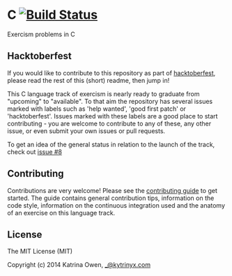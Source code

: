 # C [![Build Status](https://travis-ci.org/exercism/c.svg?branch=master)](https://travis-ci.org/exercism/c)

Exercism problems in C

## Hacktoberfest

If you would like to contribute to this repository as part of [hacktoberfest](https://github.com/blog/2452-get-started-with-hacktoberfest), please read the rest of this (short) readme, then jump in!

This C language track of exercism is nearly ready to graduate from "upcoming" to "available". 
To that aim the repository has several issues marked with labels such as 'help wanted', 'good first patch' or 'hacktoberfest'. 
Issues marked with these labels are a good place to start contributing - you are welcome to contribute to any of these, any other issue, or even submit your own issues or pull requests.

To get an idea of the general status in relation to the launch of the track, check out [issue #8](https://github.com/exercism/c/issues/8)

## Contributing

Contributions are very welcome! Please see the [contributing guide](https://github.com/exercism/c/blob/master/docs/CONTRIBUTING.md) to get started. The guide contains general contribution tips, information on the code style, information on the continuous integration used and the anatomy of an exercise on this language track.

## License

The MIT License (MIT)

Copyright (c) 2014 Katrina Owen, _@kytrinyx.com
